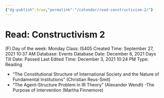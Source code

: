 ```yaml
---
{"dg-publish":true,"permalink":"/calendar/read-constructivism-2/"}
---
```


# Read: Constructivism 2

(F) Day of the week: Monday
Class: IS405
Created Time: September 27, 2021 10:37 AM
Database: Events Database
Date: December 6, 2021
Days Till Date: Passed
Last Edited Time: December 3, 2021 10:24 PM
Type: Reading

- “The Constitutional
Structure of International
Society and the Nature of
Fundamental Institutions”
(Christian Reus-Smit)
- “The Agent-Structure
Problem in IR Theory”
(Alexander Wendt)
-The Purpose of Intervention
(Martha Finnemore)